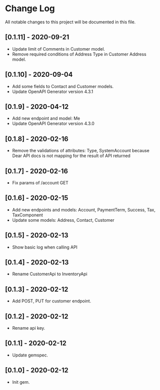 # Change Log

All notable changes to this project will be documented in this file.

## [0.1.11] - 2020-09-21

- Update limit of Comments in Customer model.
- Remove required conditions of Address Type in Customer Address model.

## [0.1.10] - 2020-09-04

- Add some fields to Contact and Customer models.
- Update OpenAPI Generator version 4.3.1

## [0.1.9] - 2020-04-12

- Add new endpoint and model: Me
- Update OpenAPI Generator version 4.3.0

## [0.1.8] - 2020-02-16

- Remove the validations of attributes: Type, SystemAccount because Dear API docs is not mapping for the result of API returned

## [0.1.7] - 2020-02-16

- Fix params of /account GET

## [0.1.6] - 2020-02-15

- Add new endpoints and models: Account, PaymentTerm, Success, Tax, TaxComponent
- Update some models: Address, Contact, Customer

## [0.1.5] - 2020-02-13

- Show basic log when calling API

## [0.1.4] - 2020-02-13

- Rename CustomerApi to InventoryApi

## [0.1.3] - 2020-02-12

- Add POST, PUT for customer endpoint.

## [0.1.2] - 2020-02-12

- Rename api key.

## [0.1.1] - 2020-02-12

- Update gemspec.

## [0.1.0] - 2020-02-12

- Init gem.
